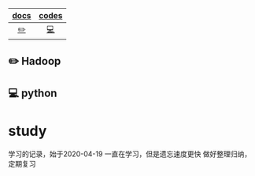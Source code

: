 | [docs](https://github.com/zhouxiaoyuan/study/blob/master/codes/docs.md) | [codes](https://github.com/zhouxiaoyuan/study/blob/master/codes/readme.md) | 
| :---: | :----: | 
| [:pencil2:](#pencil2-Hadoop) | [:computer:](#computer-python) |

## :pencil2: Hadoop

## :computer: python
















# study
学习的记录，始于2020-04-19
一直在学习，但是遗忘速度更快
做好整理归纳，定期复习

